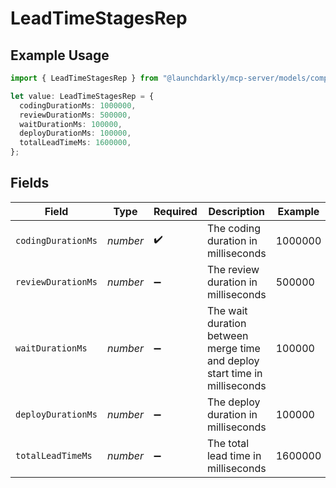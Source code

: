 # LeadTimeStagesRep

## Example Usage

```typescript
import { LeadTimeStagesRep } from "@launchdarkly/mcp-server/models/components";

let value: LeadTimeStagesRep = {
  codingDurationMs: 1000000,
  reviewDurationMs: 500000,
  waitDurationMs: 100000,
  deployDurationMs: 100000,
  totalLeadTimeMs: 1600000,
};
```

## Fields

| Field                                                                      | Type                                                                       | Required                                                                   | Description                                                                | Example                                                                    |
| -------------------------------------------------------------------------- | -------------------------------------------------------------------------- | -------------------------------------------------------------------------- | -------------------------------------------------------------------------- | -------------------------------------------------------------------------- |
| `codingDurationMs`                                                         | *number*                                                                   | :heavy_check_mark:                                                         | The coding duration in milliseconds                                        | 1000000                                                                    |
| `reviewDurationMs`                                                         | *number*                                                                   | :heavy_minus_sign:                                                         | The review duration in milliseconds                                        | 500000                                                                     |
| `waitDurationMs`                                                           | *number*                                                                   | :heavy_minus_sign:                                                         | The wait duration between merge time and deploy start time in milliseconds | 100000                                                                     |
| `deployDurationMs`                                                         | *number*                                                                   | :heavy_minus_sign:                                                         | The deploy duration in milliseconds                                        | 100000                                                                     |
| `totalLeadTimeMs`                                                          | *number*                                                                   | :heavy_minus_sign:                                                         | The total lead time in milliseconds                                        | 1600000                                                                    |